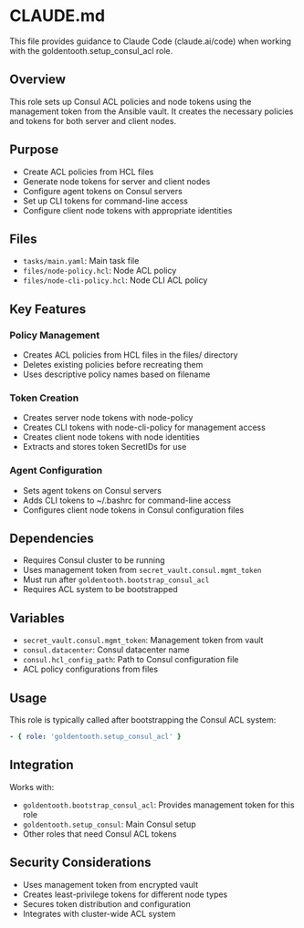# CLAUDE.md

This file provides guidance to Claude Code (claude.ai/code) when working with the goldentooth.setup_consul_acl role.

## Overview

This role sets up Consul ACL policies and node tokens using the management token from the Ansible vault. It creates the necessary policies and tokens for both server and client nodes.

## Purpose

- Create ACL policies from HCL files
- Generate node tokens for server and client nodes
- Configure agent tokens on Consul servers
- Set up CLI tokens for command-line access
- Configure client node tokens with appropriate identities

## Files

- `tasks/main.yaml`: Main task file
- `files/node-policy.hcl`: Node ACL policy
- `files/node-cli-policy.hcl`: Node CLI ACL policy

## Key Features

### Policy Management
- Creates ACL policies from HCL files in the files/ directory
- Deletes existing policies before recreating them
- Uses descriptive policy names based on filename

### Token Creation
- Creates server node tokens with node-policy
- Creates CLI tokens with node-cli-policy for management access
- Creates client node tokens with node identities
- Extracts and stores token SecretIDs for use

### Agent Configuration
- Sets agent tokens on Consul servers
- Adds CLI tokens to ~/.bashrc for command-line access
- Configures client node tokens in Consul configuration files

## Dependencies

- Requires Consul cluster to be running
- Uses management token from `secret_vault.consul.mgmt_token`
- Must run after `goldentooth.bootstrap_consul_acl`
- Requires ACL system to be bootstrapped

## Variables

- `secret_vault.consul.mgmt_token`: Management token from vault
- `consul.datacenter`: Consul datacenter name
- `consul.hcl_config_path`: Path to Consul configuration file
- ACL policy configurations from files

## Usage

This role is typically called after bootstrapping the Consul ACL system:
```yaml
- { role: 'goldentooth.setup_consul_acl' }
```

## Integration

Works with:
- `goldentooth.bootstrap_consul_acl`: Provides management token for this role
- `goldentooth.setup_consul`: Main Consul setup
- Other roles that need Consul ACL tokens

## Security Considerations

- Uses management token from encrypted vault
- Creates least-privilege tokens for different node types
- Secures token distribution and configuration
- Integrates with cluster-wide ACL system